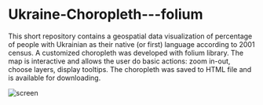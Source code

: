 # Ukraine-Choropleth---folium
This short repository contains a geospatial data visualization of percentage of people with Ukrainian as their native (or first) language according to 2001 census. A customized choropleth was developed with folium library. The map is interactive and allows the user do basic actions: zoom in-out, choose layers, display tooltips. The choropleth was saved to HTML file and is available for downloading.

![screen](https://user-images.githubusercontent.com/45270023/169711297-edc92085-1bee-43eb-b383-794a1d3965d9.jpg)
